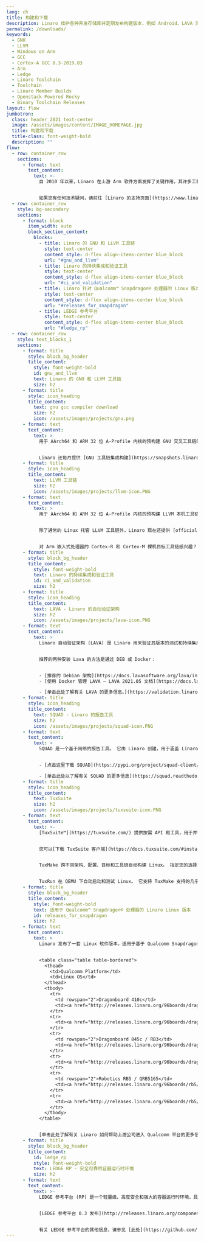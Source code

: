 ```yaml
---
lang: ch
title: 构建和下载
description: Linaro 维护各种开发存储库并定期发布构建版本，例如 Android、LAVA 测试框架以及 GNU 和 LLVM 工具链。 此页面提供了 Linaro 工程团队制作的许多更受欢迎的下载链接。
permalink: /downloads/
keywords:
  - GNU
  - LLVM
  - Windows on Arm
  - GCC
  - Cortex-A GCC 8.3-2019.03
  - Arm
  - Ledge
  - Linaro Toolchain
  - Toolchain
  - Linaro Member Builds
  - Openstack-Powered Rocky
  - Binary Toolchain Releases
layout: flow
jumbotron:
  class: header_2021 text-center
  image: /assets/images/content/IMAGE_HOMEPAGE.jpg
  title: 构建和下载
  title-class: font-weight-bold
  description: ""
flow:
  - row: container_row
    sections:
      - format: text
        text_content:
          text: >-
            自 2010 年以来，Linaro 在上游 Arm 软件方面发挥了关键作用，其许多工程师积极维护开源项目。 此页面提供了 Linaro 工程团队当前制作的下载链接。


            如果您有任何技术疑问，请前往 [Linaro 的支持页面](https://www.linaro.org/support/) 向 Linaro 开发人员技术支持团队提交工单。 对于任何其他查询 [单击此处](https://www.linaro.org/contact/)。
  - row: container_row
    style: bg-secondary
    sections:
      - format: block
        item_width: auto
        block_section_content:
          blocks:
            - title: Linaro 的 GNU 和 LLVM 工具链
              style: text-center
              content_style: d-flex align-items-center blue_block
              url: "#gnu_and_llvm"
            - title: Linaro 的持续集成和验证工具
              style: text-center
              content_style: d-flex align-items-center blue_block
              url: "#ci_and_validation"
            - title: Linaro 针对 Qualcomm™ Snapdragon® 处理器的 Linux 版本
              style: text-center
              content_style: d-flex align-items-center blue_block
              url: "#releases_for_snapdragon"
            - title: LEDGE 参考平台
              style: text-center
              content_style: d-flex align-items-center blue_block
              url: "#ledge_rp"
  - row: container_row
    style: text_blocks_1
    sections:
      - format: title
        style: block_bg_header
        title_content:
          style: font-weight-bold
          id: gnu_and_llvm
          text: Linaro 的 GNU 和 LLVM 工具链
          size: h2
      - format: title
        style: icon_heading
        title_content:
          text: gnu gcc compiler download
          size: h2
          icon: /assets/images/projects/gnu.png
      - format: text
        text_content:
          text: >
            用于 AArch64 和 ARM 32 位 A-Profile 内核的预构建 GNU 交叉工具链的正式 Arm 版本现已在 [Arm 开发人员网站] (https://developer.arm.com/tools-and-software) 上提供 /open-source-software/developer-tools/gnu-toolchain/gnu-a/downloads）。


            Linaro 还每月提供 [GNU 工具链集成构建](https://snapshots.linaro.org/gnu-toolchain/)，为用户提供上游构建的快照。 这些构建允许开发人员在预先构建的二进制文件进入上游后立即对其进行测试。
      - format: title
        style: icon_heading
        title_content:
          text: LLVM 工具链
          size: h2
          icon: /assets/images/projects/llvm-icon.PNG
      - format: text
        text_content:
          text: >
            用于 AArch64 和 ARM 32 位 A-Profile 内核的预构建 LLVM 本机工具链的官方社区版本由 Linaro 构建和测试，现在可在 [LLVM 的 GitHub](https://github.com/llvm/llvm -项目/发布/）。


            除了通常的 Linux 托管 LLVM 工具链外，Linaro 现在还提供 [official LLVM Toolchain for Windows on Arm](https://github.com/llvm/llvm-project/releases/download/llvmorg-12.0.0/LLVM -12.0.0-woa64.exe) 从 LLVM 12.0.0 版本开始。


            对 Arm 嵌入式处理器的 Cortex-R 和 Cortex-M 裸机目标工具链感兴趣？ 我们正在与 Arm 合作，每年提供一个新版本（每季度更新一次）。 版本维护两年。 您可以直接从 [Arm 网站](https://developer.arm.com/tools-and-software/open-source-software/developer-tools/gnu-toolchain/gnu-rm) 获得这些。
      - format: title
        style: block_bg_header
        title_content:
          style: font-weight-bold
          text: Linaro 的持续集成和验证工具
          id: ci_and_validation
          size: h2
      - format: title
        style: icon_heading
        title_content:
          text: LAVA - Linaro 的自动验证架构
          size: h2
          icon: /assets/images/projects/lava-icon.PNG
      - format: text
        text_content:
          text: >
            Linaro 自动验证架构 (LAVA) 是 Linaro 用来验证其版本的测试和持续集成框架。 源代码是开放的，因此 Linaro 成员公司和其他公司可以创建自己的实例并在此标准框架内运行专有测试。


            推荐的两种安装 Lava 的方法是通过 DEB 或 Docker：


            - [推荐的 Debian 架构](https://docs.lavasoftware.org/lava/installing_on_debian.html#recommended-debian-architectures)
            - [使用 Docker 管理 LAVA — LAVA 2021.05 文档](https://docs.lavasoftware.org/lava/docker-admin.html?#official-lava-software-docker-images)

            - [单击此处了解有关 LAVA 的更多信息。](https://validation.linaro.org/)
      - format: title
        style: icon_heading
        title_content:
          text: SQUAD - Linaro 的报告工具
          size: h2
          icon: /assets/images/projects/squad-icon.PNG
      - format: text
        text_content:
          text: >
            SQUAD 是一个基于网络的报告工具。 它由 Linaro 创建，用于涵盖 Linaro 团队的基本测试结果报告。 它可以从直接提交或从 LAVA 等测试工具收集通过/失败结果和基准。


            - [点击这里下载 SQUAD](https://pypi.org/project/squad-client/)

            - [单击此处以了解有关 SQUAD 的更多信息](https://squad.readthedocs.io/en/latest/)
      - format: title
        style: icon_heading
        title_content:
          text: TuxSuite
          size: h2
          icon: /assets/images/projects/tuxsuite-icon.PNG
      - format: text
        text_content:
          text: >-
            [TuxSuite™](https://tuxsuite.com/) 提供按需 API 和工具，用于并行构建和测试 Linux 内核。 Tuxsuite 由 Linaro 创建，是我们测试工作的支柱，任何有兴趣更快、更大规模地进行 Linux 内核测试的人都可以使用它。


            您可以[下载 TuxSuite 客户端](https://docs.tuxsuite.com/#install-and-configure) 使用 Linaro 的 TuxSuite 服务，也可以下载后端工具自行运行。


            TuxMake 跨不同架构、配置、目标和工具链自动构建 Linux。 指定您的选择，TuxMake 会为您驱动构建，每次都以相同的方式执行相同的步骤。 [在此处下载 TuxMake](https://tuxmake.org/#installing-tuxmake)。


            TuxRun 在 QEMU 下自动启动和测试 Linux。 它支持 TuxMake 支持的几乎所有架构。 [在此处下载 TuxRun](https://tuxrun.org/install-pypi/)。
      - format: title
        style: block_bg_header
        title_content:
          style: font-weight-bold
          text: 适用于 Qualcomm™ Snapdragon® 处理器的 Linaro Linux 版本
          id: releases_for_snapdragon
          size: h2
      - format: text
        text_content:
          text: >
            Linaro 发布了一套 Linux 软件版本，适用于基于 Qualcomm Snapdragon 处理器的平台，例如 Dragonboard 410c、Qualcomm Robotics RB3 或 RB5。 Linaro 的版本基于 Linux 主线内核，并且完全依赖于开源用户空间包。 Linaro 提供基于 Yocto 项目和 Debian 的参考实现。 有关受支持平台的更多信息，请访问 [96boards.org 网站](https://www.96boards.org/documentation/consumer/dragonboard/)。


            <table class="table table-bordered">
              <thead>
                <td>Qualcomm Platform</td>
                <td>Linux OS</td>
              </thead>
              <tbody>
                <tr>
                  <td rowspan="2">Dragonboard 410c</td>
                  <td><a href="http://releases.linaro.org/96boards/dragonboard410c/linaro/debian/latest/">Debian</a></td>
                </tr>
                <tr>
                  <td><a href="http://releases.linaro.org/96boards/dragonboard410c/linaro/openembedded/latest/">OpenEmbedded</a></td>
                </tr>
                <tr>
                  <td rowspan="2">Dragonboard 845c / RB3</td>
                  <td><a href="http://releases.linaro.org/96boards/dragonboard845c/linaro/debian/latest/">Debian</a></td>
                </tr>
                <tr>
                  <td><a href="http://releases.linaro.org/96boards/dragonboard845c/linaro/openembedded/latest/">OpenEmbedded</a></td>
                </tr>
                <tr>
                  <td rowspan="2">Robotics RB5 / QRB5165</td>
                  <td><a href="http://releases.linaro.org/96boards/rb5/linaro/debian/latest/">Debian</a></td>
                </tr>
                <tr>
                  <td><a href="http://releases.linaro.org/96boards/rb5/linaro/openembedded/latest/">OpenEmbedded</a></td>
                </tr>
              </tbody>
            </table>


            [单击此处了解有关 Linaro 如何帮助上游公司进入 Qualcomm 平台的更多信息。](https://www.linaro.org/services/qualcomm-platforms-services/)
      - format: title
        style: block_bg_header
        title_content:
          id: ledge_rp
          style: font-weight-bold
          text: LEDGE RP - 安全可靠的容器运行时环境
          size: h2
      - format: text
        text_content:
          text: >-
            LEDGE 参考平台 (RP) 是一个轻量级、高度安全和强大的容器运行时环境，具有可靠的启动和更新功能。 它带有一套完整的 SELinux、IMA（Linux 内核完整性测量架构）和其他技术的安全策略，并基于 SystemReady-IR 和 EBBR 规范构建。完整的 Ledge 参考平台 v0.3 版本可在此处访问：


            [LEDGE 参考平台 0.3 发布](http://releases.linaro.org/components/ledge/rp-0.3/)


            有关 LEDGE 参考平台的其他信息，请参见 [此处](https://github.com/Linaro/meta-ledge)
---
```

